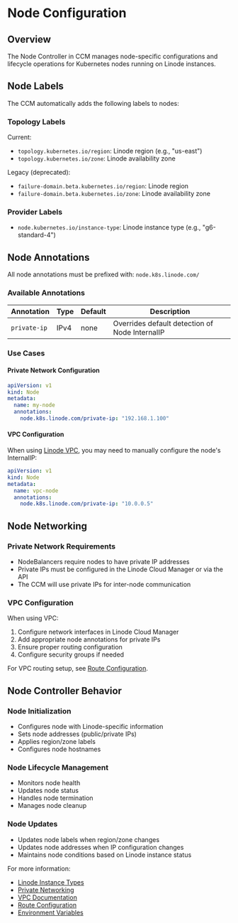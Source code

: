 # Node Configuration

## Overview

The Node Controller in CCM manages node-specific configurations and lifecycle operations for Kubernetes nodes running on Linode instances.

## Node Labels

The CCM automatically adds the following labels to nodes:

### Topology Labels
Current:
- `topology.kubernetes.io/region`: Linode region (e.g., "us-east")
- `topology.kubernetes.io/zone`: Linode availability zone

Legacy (deprecated):
- `failure-domain.beta.kubernetes.io/region`: Linode region
- `failure-domain.beta.kubernetes.io/zone`: Linode availability zone

### Provider Labels
- `node.kubernetes.io/instance-type`: Linode instance type (e.g., "g6-standard-4")

## Node Annotations

All node annotations must be prefixed with: `node.k8s.linode.com/`

### Available Annotations

| Annotation | Type | Default | Description |
|------------|------|---------|-------------|
| `private-ip` | IPv4 | none | Overrides default detection of Node InternalIP |

### Use Cases

#### Private Network Configuration
```yaml
apiVersion: v1
kind: Node
metadata:
  name: my-node
  annotations:
    node.k8s.linode.com/private-ip: "192.168.1.100"
```

#### VPC Configuration
When using [Linode VPC](https://www.linode.com/docs/products/networking/vpc/), you may need to manually configure the node's InternalIP:
```yaml
apiVersion: v1
kind: Node
metadata:
  name: vpc-node
  annotations:
    node.k8s.linode.com/private-ip: "10.0.0.5"
```

## Node Networking

### Private Network Requirements
- NodeBalancers require nodes to have private IP addresses
- Private IPs must be configured in the Linode Cloud Manager or via the API
- The CCM will use private IPs for inter-node communication

### VPC Configuration
When using VPC:
1. Configure network interfaces in Linode Cloud Manager
2. Add appropriate node annotations for private IPs
3. Ensure proper routing configuration
4. Configure security groups if needed

For VPC routing setup, see [Route Configuration](routes.md).

## Node Controller Behavior

### Node Initialization
- Configures node with Linode-specific information
- Sets node addresses (public/private IPs)
- Applies region/zone labels
- Configures node hostnames

### Node Lifecycle Management
- Monitors node health
- Updates node status
- Handles node termination
- Manages node cleanup

### Node Updates
- Updates node labels when region/zone changes
- Updates node addresses when IP configuration changes
- Maintains node conditions based on Linode instance status

For more information:
- [Linode Instance Types](https://www.linode.com/docs/products/compute/compute-instances/plans/)
- [Private Networking](https://www.linode.com/docs/products/networking/private-networking/)
- [VPC Documentation](https://www.linode.com/docs/products/networking/vpc/)
- [Route Configuration](routes.md)
- [Environment Variables](environment.md)
